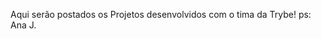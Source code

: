 Aqui serão postados os Projetos desenvolvidos com o tima da Trybe! 
                                                        ps: Ana J.
